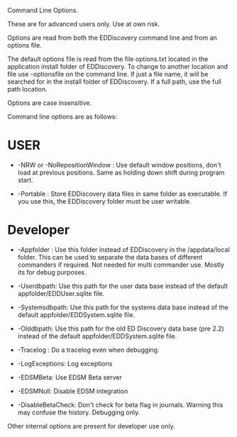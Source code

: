 Command Line Options.

These are for advanced users only.  Use at own risk.

Options are read from both the EDDiscovery command line and from an options file.  

The default options file is read from the file options.txt located in the application install folder of EDDiscovery.  To change to another location and file use -optionsfile <filename> on the command line. If just a file name, it will be searched for in the install folder of EDDiscovery.  If a full path, use the full path location.

Options are case insensitive.

Command line options are as follows:

# USER

* -NRW or -NoRepositionWindow : Use default window positions, don't load at previous positions.  Same as holding down shift during program start.

* -Portable : Store EDDiscovery data files in same folder as executable.  If you use this, the EDDiscovery folder must be user writable.

# Developer

* -Appfolder : Use this folder instead of EDDiscovery in the <users>/appdata/local folder.  This can be used to separate the data bases of different commanders if required.  Not needed for multi commander use.  Mostly its for debug purposes.

* -Userdbpath: Use this path for the user data base instead of the default appfolder/EDDUser.sqlite file.

* -Systemsdbpath: Use this path for the systems data base instead of the default appfolder/EDDSystem.sqlite file.

* -Olddbpath: Use this path for the old ED Discovery data base (pre 2.2) instead of the default appfolder/EDDSystem.sqlite file.

* -Tracelog : Do a tracelog even when debugging.

* -LogExceptions: Log exceptions

* -EDSMBeta: Use EDSM Beta server

* -EDSMNull: Disable EDSM integration

* -DisableBetaCheck: Don't check for beta flag in journals.  Warning this may confuse the history.  Debugging only.

Other internal options are present for developer use only.